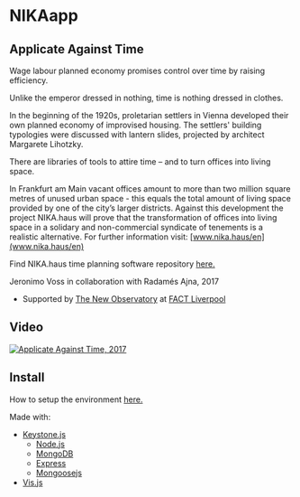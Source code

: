 # NIKAapp
## Applicate Against Time

Wage labour planned economy promises control over time by raising efficiency.               

Unlike the emperor dressed in nothing, time is nothing dressed in clothes.   

In the beginning of the 1920s, proletarian settlers in Vienna developed their own planned economy of improvised housing. The settlers' building typologies were discussed with lantern slides, projected by architect Margarete Lihotzky.  
                                                                       
There are libraries of tools to attire time – and to turn offices into living space.

In Frankfurt am Main vacant offices amount to more than two million square metres of unused urban space - this equals the total amount of living space provided by one of the city’s larger districts. Against this development the project NIKA.haus will prove that the transformation of offices into living space in a solidary and non-commercial syndicate of tenements is a realistic alternative. For further information visit: [www.nika.haus/en](www.nika.haus/en)
    
Find NIKA.haus time planning software repository [here.](https://github.com/radames/NIKAapp)

Jeronimo Voss in collaboration with Radamés Ajna, 2017
- Supported by [The New Observatory](http://www.fact.co.uk/projects/the-new-observatory.aspx) at [FACT Liverpool](http://www.fact.co.uk/)

## Video

[![Applicate Against Time, 2017](https://i.vimeocdn.com/video/642402808.webp?mw=2000&mh=1123&q=70)](https://vimeo.com/223572653 "Applicate Against Time, 2017")


## Install

How to setup the environment [here.](install.md)

Made with:

* [Keystone.js](https://github.com/keystonejs/keystone)
	* [Node.js](https://nodejs.org/en/)
	* [MongoDB](https://www.mongodb.com/)
	* [Express](https://expressjs.com/)
	* [Mongoosejs](http://mongoosejs.com/)
* [Vis.js](https://github.com/almende/vis)

